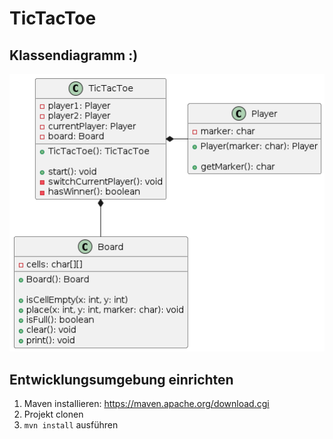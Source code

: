 # TicTacToe
## Klassendiagramm :)
![Klassendiagramm](ClassDiagram.png)

## Entwicklungsumgebung einrichten
1. Maven installieren: https://maven.apache.org/download.cgi
2. Projekt clonen 
3. `mvn install` ausführen